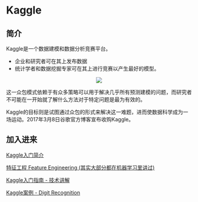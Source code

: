 # Kaggle

## 简介

Kaggle是一个数据建模和数据分析竞赛平台。
* 企业和研究者可在其上发布数据
* 统计学者和数据挖掘专家可在其上进行竞赛以产生最好的模型。

<p align="center">
<img src="https://upload.wikimedia.org/wikipedia/commons/thumb/7/7c/Kaggle_logo.png/200px-Kaggle_logo.png" />
</p>

这一众包模式依赖于有众多策略可以用于解决几乎所有预测建模的问题，而研究者不可能在一开始就了解什么方法对于特定问题是最为有效的。

Kaggle的目标则是试图通过众包的形式来解决这一难题，进而使数据科学成为一场运动。2017年3月8日谷歌官方博客宣布收购Kaggle。

## 加入进来

[Kaggle入门简介](https://zhuanlan.zhihu.com/p/25686876)

[特征工程 Feature Engineering (其实大部分都在机器学习里讲过)](https://www.zhihu.com/question/29316149)

[Kaggle入门指南 - 技术讲解](https://zhuanlan.zhihu.com/p/25742261)

[Kaggle案例 - Digit Recognition](https://fsight.qq.com/insight/excellentInfo/10005152d0f2649e06ac6f6a889d3b6d1ec2daad.html)
